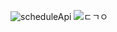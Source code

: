 ![scheduleApi](https://github.com/user-attachments/assets/96b28f3a-7e76-4352-ada6-9bda54e5582d)
![ㄷㄱㅇ](https://github.com/user-attachments/assets/7f56356e-d808-4dbf-bd41-0a608659283a)
